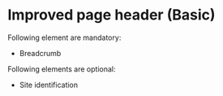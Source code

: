 # Improved page header (Basic)

Following element are mandatory:
* Breadcrumb

Following elements are optional:
* Site identification
